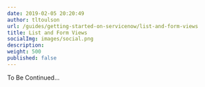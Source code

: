 ```yaml
---
date: 2019-02-05 20:20:49
author: tltoulson
url: /guides/getting-started-on-servicenow/list-and-form-views
title: List and Form Views
socialImg: images/social.png
description:
weight: 500
published: false
---
```


To Be Continued...

